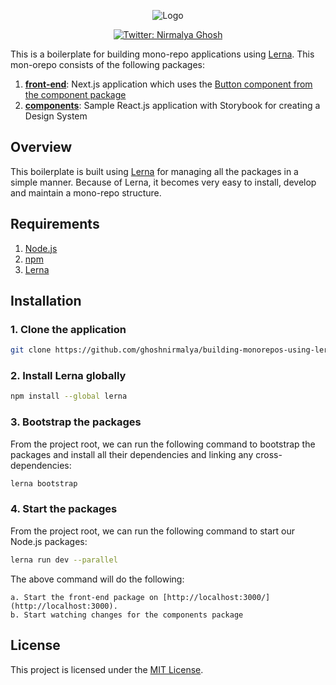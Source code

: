 <p align="center">
  <img src="https://user-images.githubusercontent.com/6391763/82353068-8c30ed80-9a1c-11ea-85ff-492ea3feb709.png" alt="Logo"/>
</p>

<p align="center">
  <a href="https://twitter.com/nirmalyaghosh23">
    <img alt="Twitter: Nirmalya Ghosh" src="https://img.shields.io/twitter/follow/nirmalyaghosh23.svg?style=social" target="_blank" />
  </a>
</p>

This is a boilerplate for building mono-repo applications using [Lerna](https://lerna.js.org/). This mon-orepo consists of the following packages:

1. [**front-end**](https://github.com/ghoshnirmalya/building-monorepos-using-lerna/tree/master/packages/front-end): Next.js application which uses the [Button component from the component package](https://github.com/ghoshnirmalya/building-monorepos-using-lerna/blob/master/packages/front-end/pages/index.js#L2)
4. [**components**](https://github.com/ghoshnirmalya/building-monorepos-using-lerna/tree/master/packages/components): Sample React.js application with Storybook for creating a Design System

## Overview

This boilerplate is built using [Lerna](https://lerna.js.org/) for managing all the packages in a simple manner. Because of Lerna, it becomes very easy to install, develop and maintain a mono-repo structure.

## Requirements

1. [Node.js](https://nodejs.org/)
2. [npm](https://www.npmjs.com/)
3. [Lerna](https://lerna.js.org/)

## Installation

### 1. **Clone the application**

```sh
git clone https://github.com/ghoshnirmalya/building-monorepos-using-lerna
```

### 2. **Install Lerna globally**

```sh
npm install --global lerna
```

### 3. **Bootstrap the packages**

From the project root, we can run the following command to bootstrap the packages and install all their dependencies and linking any cross-dependencies:

```sh
lerna bootstrap
```

### 4. **Start the packages**

From the project root, we can run the following command to start our Node.js packages:

```sh
lerna run dev --parallel
```

The above command will do the following:

    a. Start the front-end package on [http://localhost:3000/](http://localhost:3000).
    b. Start watching changes for the components package

## License

This project is licensed under the [MIT License](https://opensource.org/licenses/MIT).
